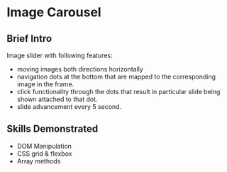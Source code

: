 # Image Carousel

## Brief Intro
Image slider with following features:
- moving images both directions horizontally
- navigation dots at the bottom that are mapped to the corresponding image in the frame.
- click functionality through the dots that result in particular slide being shown attached to that dot.
- slide advancement every 5 second.


## Skills Demonstrated
- DOM Manipulation
- CSS grid & flexbox
- Array methods